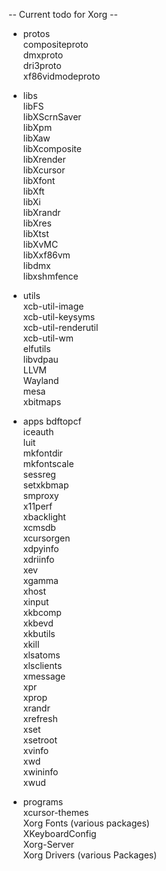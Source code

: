 -- Current todo for Xorg --

- protos  
compositeproto  
dmxproto  
dri3proto  
xf86vidmodeproto  

- libs  
libFS  
libXScrnSaver  
libXpm  
libXaw  
libXcomposite  
libXrender  
libXcursor  
libXfont  
libXft  
libXi  
libXrandr  
libXres  
libXtst  
libXvMC  
libXxf86vm  
libdmx  
libxshmfence  

- utils  
xcb-util-image  
xcb-util-keysyms  
xcb-util-renderutil  
xcb-util-wm  
elfutils  
libvdpau  
LLVM  
Wayland  
mesa  
xbitmaps  

- apps
bdftopcf  
iceauth  
luit  
mkfontdir  
mkfontscale  
sessreg  
setxkbmap  
smproxy  
x11perf  
xbacklight  
xcmsdb  
xcursorgen  
xdpyinfo  
xdriinfo  
xev  
xgamma  
xhost  
xinput  
xkbcomp  
xkbevd  
xkbutils  
xkill  
xlsatoms  
xlsclients  
xmessage  
xpr  
xprop  
xrandr  
xrefresh  
xset  
xsetroot  
xvinfo  
xwd  
xwininfo  
xwud  

- programs  
xcursor-themes  
Xorg Fonts (various packages)  
XKeyboardConfig  
Xorg-Server  
Xorg Drivers (various Packages)  
